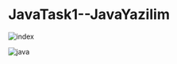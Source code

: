 # JavaTask1--JavaYazilim

![index](https://user-images.githubusercontent.com/74708604/112901317-44273080-90ed-11eb-99e9-2be816133dde.jpg)

![java](https://user-images.githubusercontent.com/74708604/112901304-3ffb1300-90ed-11eb-8967-4ec7b332777b.jpg)

